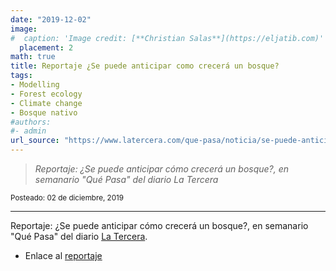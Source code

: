 ```yaml
---
date: "2019-12-02"
image:
#  caption: 'Image credit: [**Christian Salas**](https://eljatib.com)'
  placement: 2
math: true
title: Reportaje ¿Se puede anticipar como crecerá un bosque?
tags:
- Modelling
- Forest ecology
- Climate change
- Bosque nativo
#authors:
#- admin
url_source: "https://www.latercera.com/que-pasa/noticia/se-puede-anticipar-como-crecera-un-bosque/917695/"
---
```


> *Reportaje: ¿Se puede anticipar cómo crecerá un bosque?, en semanario "Qué Pasa" del diario La Tercera* 


<sub> Posteado: 02 de diciembre, 2019</sub>

---
Reportaje: ¿Se puede anticipar cómo crecerá un bosque?, en semanario "Qué Pasa" del diario [La Tercera](www.latercera.com). 

+ Enlace al [reportaje](https://www.latercera.com/que-pasa/noticia/se-puede-anticipar-como-crecera-un-bosque/917695/)

<!--- 
<iframe width="560" height="315" src="https://www.youtube.com/embed/ajZvZ6mbipw" frameborder="0" allow="accelerometer; autoplay; clipboard-write; encrypted-media; gyroscope; picture-in-picture" allowfullscreen></iframe>

#### Te parecio interesante o util? Considera compartirlo 🙌

<img src="portadaLibro.jpg" width="1000" height="350">
**Some of my older websites**
- [My old website](https://cseljatib.wixsite.com/biometria)
- [My old linux help](http://biometria.ufro.cl/myLinuxHelp/)
* [Mentoirs](./educa.md)
![](images/chacai01.jpg)
-->
